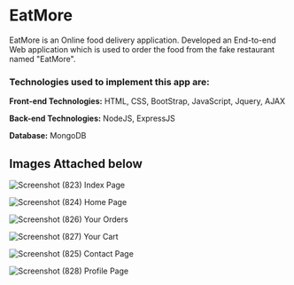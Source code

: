 # EatMore
EatMore is an Online food delivery application. Developed an End-to-end Web application which is used to order the food from the fake restaurant named "EatMore".

### Technologies used to implement this app are:
<b>Front-end Technologies:</b> HTML, CSS, BootStrap, JavaScript, Jquery, AJAX

<b>Back-end Technologies:</b> NodeJS, ExpressJS

<b>Database:</b> MongoDB


## Images Attached below

![Screenshot (823)](https://user-images.githubusercontent.com/64032171/191237691-5b981252-5f60-4be8-9e72-2af819d44aa2.png)
Index Page

![Screenshot (824)](https://user-images.githubusercontent.com/64032171/191238150-25e103c0-4b4f-4a28-a256-0097235637ad.png)
Home Page

![Screenshot (826)](https://user-images.githubusercontent.com/64032171/191238334-41b9d305-e45e-4202-8a07-f1a2117456af.png)
Your Orders

![Screenshot (827)](https://user-images.githubusercontent.com/64032171/191238395-5bd70e31-a169-4dfc-a6e6-bcd74e6613ba.png)
Your Cart

![Screenshot (825)](https://user-images.githubusercontent.com/64032171/191238453-63750196-af96-4763-8f08-bf9ce1aca3c5.png)
Contact Page

![Screenshot (828)](https://user-images.githubusercontent.com/64032171/191238492-e0b91afa-690c-44e8-8c42-5484a2a7a359.png)
Profile Page
